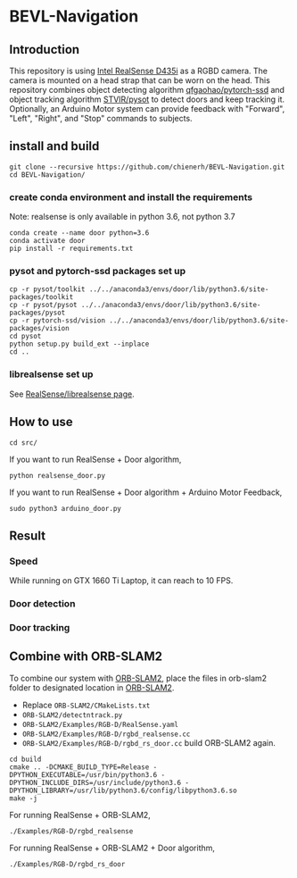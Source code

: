 # BEVL-Navigation

## Introduction
This repository is using [Intel RealSense D435i](https://www.intelrealsense.com/depth-camera-d435i/) as a RGBD camera. The camera is mounted on a head strap that can be worn on the head. This repository combines object detecting algorithm [qfgaohao/pytorch-ssd](https://github.com/qfgaohao/pytorch-ssd) and object tracking algorithm [STVIR/pysot](https://github.com/STVIR/pysot) to detect doors and keep tracking it. Optionally, an Arduino Motor system can provide feedback with "Forward", "Left", "Right", and "Stop" commands to subjects.

## install and build
```
git clone --recursive https://github.com/chienerh/BEVL-Navigation.git
cd BEVL-Navigation/
```
### create conda environment and install the requirements
Note: realsense is only available in python 3.6, not python 3.7

```
conda create --name door python=3.6
conda activate door
pip install -r requirements.txt
```
### pysot and pytorch-ssd packages set up
```
cp -r pysot/toolkit ../../anaconda3/envs/door/lib/python3.6/site-packages/toolkit
cp -r pysot/pysot ../../anaconda3/envs/door/lib/python3.6/site-packages/pysot
cp -r pytorch-ssd/vision ../../anaconda3/envs/door/lib/python3.6/site-packages/vision
cd pysot
python setup.py build_ext --inplace
cd ..
```
### librealsense set up
See [RealSense/librealsense page](https://github.com/IntelRealSense/librealsense/tree/master/wrappers/python).

## How to use
```
cd src/
```
If you want to run RealSense + Door algorithm,
```
python realsense_door.py
```
If you want to run RealSense + Door algorithm + Arduino Motor Feedback,
```
sudo python3 arduino_door.py
```

## Result
### Speed
While running on GTX 1660 Ti Laptop, it can reach to 10 FPS.
### Door detection
### Door tracking

## Combine with ORB-SLAM2
To combine our system with [ORB-SLAM2](https://github.com/raulmur/ORB_SLAM2), place the files in orb-slam2 folder to designated location in [ORB-SLAM2](https://github.com/raulmur/ORB_SLAM2).
* Replace `ORB-SLAM2/CMakeLists.txt`
* `ORB-SLAM2/detectntrack.py`
* `ORB-SLAM2/Examples/RGB-D/RealSense.yaml`
* `ORB-SLAM2/Examples/RGB-D/rgbd_realsense.cc`
* `ORB-SLAM2/Examples/RGB-D/rgbd_rs_door.cc`
build ORB-SLAM2 again.
```
cd build
cmake .. -DCMAKE_BUILD_TYPE=Release -DPYTHON_EXECUTABLE=/usr/bin/python3.6 -DPYTHON_INCLUDE_DIRS=/usr/include/python3.6 -DPYTHON_LIBRARY=/usr/lib/python3.6/config/libpython3.6.so
make -j
```
For running RealSense + ORB-SLAM2,
```
./Examples/RGB-D/rgbd_realsense
```
For running RealSense + ORB-SLAM2 + Door algorithm,
```
./Examples/RGB-D/rgbd_rs_door
```
